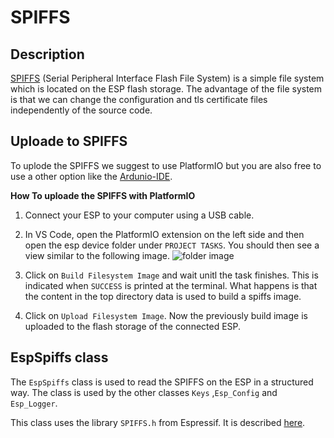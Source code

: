 # SPIFFS

## Description

[SPIFFS](https://docs.espressif.com/projects/esp-idf/en/latest/esp32/api-reference/storage/spiffs.html) (Serial Peripheral Interface Flash File System) is a simple file system which is located on the ESP flash storage. The advantage of the file system is that we can change the configuration and tls certificate files independently of the source code.  

## Uploade to SPIFFS

To uplode the SPIFFS we suggest to use PlatformIO but you are also free to use a other option like the [Ardunio-IDE](https://randomnerdtutorials.com/install-esp32-filesystem-uploader-arduino-ide/).

**How To uploade the SPIFFS with PlatformIO**

1. Connect your ESP to your computer using a USB cable.

2. In VS Code, open the PlatformIO extension on the left side and then open the esp device folder under ``PROJECT TASKS``. You should then see a view similar to the following image. 
![folder image](.//..//../assets/upload_spiffs.png)

3. Click on ``Build Filesystem Image`` and wait unitl the task finishes. This is indicated when ``SUCCESS`` is printed at the terminal. What happens is that the content in the top directory data is used to build a spiffs image.

4. Click on ``Upload Filesystem Image``. Now the previously build image is uploaded to the flash storage of the connected ESP.

## EspSpiffs class

The ``EspSpiffs`` class is used to read the SPIFFS on the ESP in a structured way. The class is used by the other classes ``Keys`` ,``Esp_Config`` and ``Esp_Logger``.

This class uses the library ``SPIFFS.h`` from Espressif. It is described [here](https://arduino-esp8266.readthedocs.io/en/latest/filesystem.html).